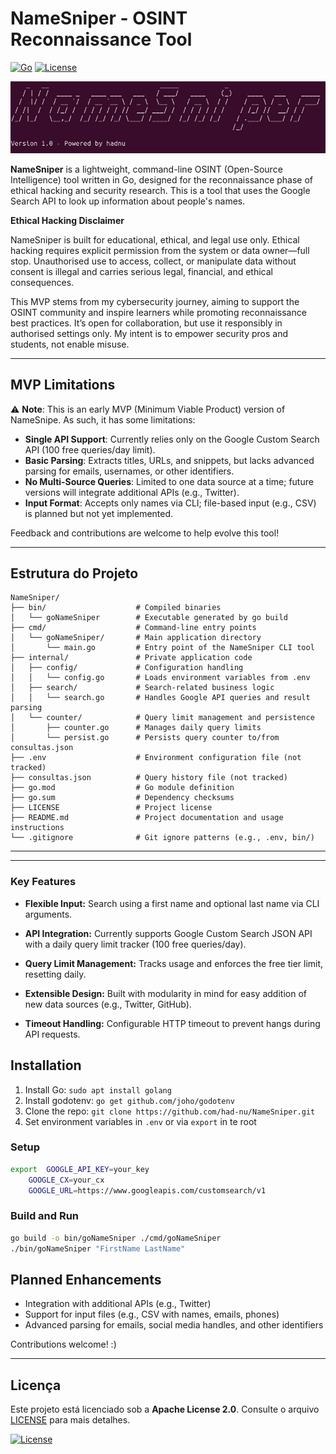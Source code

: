 # NameSniper - OSINT Reconnaissance Tool

[![Go](https://img.shields.io/badge/Go-00ADD8?style=flat-square&logo=go&logoColor=white)](https://golang.org/)
[![License](https://img.shields.io/badge/License-Apache%202.0-blue?style=flat-square)](https://www.apache.org/licenses/LICENSE-2.0)

![](img/banner_ns.png)

**NameSniper** is a lightweight, command-line OSINT (Open-Source Intelligence) tool written in Go, designed for the reconnaissance phase of ethical hacking and security research. This is a tool that uses the Google Search API to look up information about people's names.

**Ethical Hacking Disclaimer**

NameSniper is built for educational, ethical, and legal use only. Ethical hacking requires explicit permission from the system or data owner—full stop. Unauthorised use to access, collect, or manipulate data without consent is illegal and carries serious legal, financial, and ethical consequences.

This MVP stems from my cybersecurity journey, aiming to support the OSINT community and inspire learners while promoting reconnaissance best practices. It’s open for collaboration, but use it responsibly in authorised settings only. My intent is to empower security pros and students, not enable misuse.

---

## MVP Limitations
⚠️ **Note**: This is an early MVP (Minimum Viable Product) version of NameSnipe. As such, it has some limitations:
- **Single API Support**: Currently relies only on the Google Custom Search API (100 free queries/day limit).
- **Basic Parsing**: Extracts titles, URLs, and snippets, but lacks advanced parsing for emails, usernames, or other identifiers.
- **No Multi-Source Queries**: Limited to one data source at a time; future versions will integrate additional APIs (e.g., Twitter).
- **Input Format**: Accepts only names via CLI; file-based input (e.g., CSV) is planned but not yet implemented.

Feedback and contributions are welcome to help evolve this tool!

---

## Estrutura do Projeto
```text
NameSniper/
├── bin/                    # Compiled binaries
│   └── goNameSniper        # Executable generated by go build
├── cmd/                    # Command-line entry points
│   └── goNameSniper/       # Main application directory
│       └── main.go         # Entry point of the NameSniper CLI tool
├── internal/               # Private application code
│   ├── config/             # Configuration handling
│   │   └── config.go       # Loads environment variables from .env
│   ├── search/             # Search-related business logic
│   │   └── search.go       # Handles Google API queries and result parsing
│   └── counter/            # Query limit management and persistence
│       ├── counter.go      # Manages daily query limits
│       └── persist.go      # Persists query counter to/from consultas.json
├── .env                    # Environment configuration file (not tracked)
├── consultas.json          # Query history file (not tracked)
├── go.mod                  # Go module definition
├── go.sum                  # Dependency checksums
├── LICENSE                 # Project license
├── README.md               # Project documentation and usage instructions
└── .gitignore              # Git ignore patterns (e.g., .env, bin/)
```
---

---
### Key Features

- **Flexible Input:** Search using a first name and optional last name via CLI arguments.

- **API Integration:** Currently supports Google Custom Search JSON API with a daily query limit tracker (100 free queries/day).

- **Query Limit Management:** Tracks usage and enforces the free tier limit, resetting daily.

- **Extensible Design:** Built with modularity in mind for easy addition of new data sources (e.g., Twitter, GitHub).

- **Timeout Handling:** Configurable HTTP timeout to prevent hangs during API requests.

## Installation

1. Install Go: `sudo apt install golang`
2. Install godotenv: `go get github.com/joho/godotenv`
3. Clone the repo: `git clone https://github.com/had-nu/NameSniper.git`
4. Set environment variables in `.env` or via `export` in te root

### Setup
```bash
export	GOOGLE_API_KEY=your_key
  	GOOGLE_CX=your_cx
  	GOOGLE_URL=https://www.googleapis.com/customsearch/v1
```

### Build and Run
```bash
go build -o bin/goNameSniper ./cmd/goNameSniper
./bin/goNameSniper "FirstName LastName"
```

## Planned Enhancements

- Integration with additional APIs (e.g., Twitter)
- Support for input files (e.g., CSV with names, emails, phones)
- Advanced parsing for emails, social media handles, and other identifiers

Contributions welcome! :)

---

## Licença
Este projeto está licenciado sob a **Apache License 2.0**. Consulte o arquivo [LICENSE](LICENSE) para mais detalhes.

[![License](https://img.shields.io/badge/License-Apache%202.0-blue.svg)](https://opensource.org/licenses/Apache-2.0)

